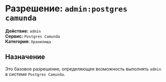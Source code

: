# Разрешение: `admin:postgres camunda`

**Действие:** `admin`  
**Сервис:** `Postgres Camunda`  
**Категория:** `Хранилища`

## Назначение
Это базовое разрешение, определяющее возможность выполнять `admin` в системе `Postgres Camunda`.
